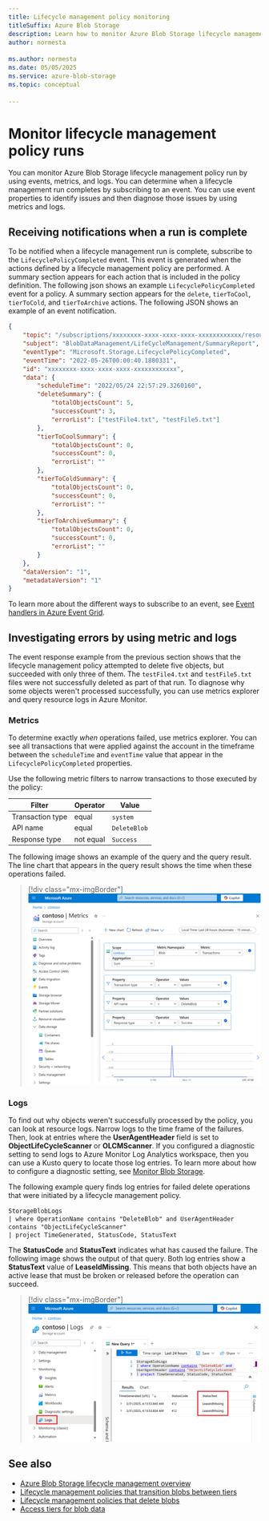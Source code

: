 ```yaml
---
title: Lifecycle management policy monitoring
titleSuffix: Azure Blob Storage
description: Learn how to monitor Azure Blob Storage lifecycle management policy execution by using events, metrics, and logs.
author: normesta

ms.author: normesta
ms.date: 05/05/2025
ms.service: azure-blob-storage
ms.topic: conceptual 

---
```


# Monitor lifecycle management policy runs

You can monitor Azure Blob Storage lifecycle management policy run by using events, metrics, and logs. You can determine when a lifecycle management run completes by subscribing to an event. You can use event properties to identify issues and then diagnose those issues by using metrics and logs. 

## Receiving notifications when a run is complete

To be notified when a lifecycle management run is complete, subscribe to the `LifecyclePolicyCompleted` event. This event is generated when the actions defined by a lifecycle management policy are performed. A summary section appears for each action that is included in the policy definition. The following json shows an example `LifecyclePolicyCompleted` event for a policy. A summary section appears for the `delete`, `tierToCool`, `tierToCold`, and `tierToArchive` actions. The following JSON shows an example of an event notification.

```json
{
    "topic": "/subscriptions/xxxxxxxx-xxxx-xxxx-xxxx-xxxxxxxxxxxx/resourceGroups/contosoresourcegroup/providers/Microsoft.Storage/storageAccounts/contosostorageaccount",
    "subject": "BlobDataManagement/LifeCycleManagement/SummaryReport",
    "eventType": "Microsoft.Storage.LifecyclePolicyCompleted",
    "eventTime": "2022-05-26T00:00:40.1880331",    
    "id": "xxxxxxxx-xxxx-xxxx-xxxx-xxxxxxxxxxxx",
    "data": {
        "scheduleTime": "2022/05/24 22:57:29.3260160",
        "deleteSummary": {
            "totalObjectsCount": 5,
            "successCount": 3,
            "errorList": ["testFile4.txt", "testFile5.txt"]
        },
        "tierToCoolSummary": {
            "totalObjectsCount": 0,
            "successCount": 0,
            "errorList": ""
        },
        "tierToColdSummary": {
            "totalObjectsCount": 0,
            "successCount": 0,
            "errorList": ""
        },
        "tierToArchiveSummary": {
            "totalObjectsCount": 0,
            "successCount": 0,
            "errorList": ""
        }
    },
    "dataVersion": "1",
    "metadataVersion": "1"
}
```

To learn more about the different ways to subscribe to an event, see [Event handlers in Azure Event Grid](../../event-grid/event-schema-blob-storage.md#microsoftstoragelifecyclepolicycompleted-event).

## Investigating errors by using metric and logs

The event response example from the previous section shows that the lifecycle management policy attempted to delete five objects, but succeeded with only three of them. The `testFile4.txt` and `testFile5.txt` files were not successfully deleted as part of that run. To diagnose why some objects weren't processed successfully, you can use metrics explorer and query resource logs in Azure Monitor.

### Metrics

To determine exactly _when_ operations failed, use metrics explorer. You can see all transactions that were applied against the account in the timeframe between the `scheduleTime` and `eventTime` value that appear in the `LifecyclePolicyCompleted` properties. 

Use the following metric filters to narrow transactions to those executed by the policy:

| Filter | Operator | Value |
|---|---|---|
| Transaction type | equal | `system` |
| API name | equal | `DeleteBlob` |
| Response type | not equal | `Success` |

The following image shows an example of the query and the query result. The line chart that appears in the query result shows the time when these operations failed. 

  > [!div class="mx-imgBorder"]
  > ![Screenshot showing metrics being applied to determine delete operations that failed.](media/lifecycle-management-policy-monitor/lifecycle-management-policy-metrics.png)

### Logs

To find out why objects weren't successfully processed by the policy, you can look at resource logs. Narrow logs to the time frame of the failures. Then, look at entries where the **UserAgentHeader** field is set to **ObjectLifeCycleScanner** or **OLCMScanner**. If you configured a diagnostic setting to send logs to Azure Monitor Log Analytics workspace, then you can use a Kusto query to locate those log entries. To learn more about how to configure a diagnostic setting, see [Monitor Blob Storage](monitor-blob-storage.md). 

The following example query finds log entries for failed delete operations that were initiated by a lifecycle management policy.

```kusto
StorageBlobLogs
| where OperationName contains "DeleteBlob" and UserAgentHeader contains "ObjectLifeCycleScanner"
| project TimeGenerated, StatusCode, StatusText
```

The **StatusCode** and **StatusText** indicates what has caused the failure. The following image shows the output of that query. Both log entries show a **StatusText** value of **LeaseIdMissing**. This means that both objects have an active lease that must be broken or released before the operation can succeed. 

  > [!div class="mx-imgBorder"]
  > ![Screenshot showing a kusto query and the results of the query which shows failed attempts to delete objects.](media/lifecycle-management-policy-monitor/lifecycle-management-policy-logs.png)

## See also

- [Azure Blob Storage lifecycle management overview](lifecycle-management-overview.md)
- [Lifecycle management policies that transition blobs between tiers](lifecycle-management-policy-access-tiers.md)
- [Lifecycle management policies that delete blobs](lifecycle-management-policy-delete.md)
- [Access tiers for blob data](access-tiers-overview.md)
